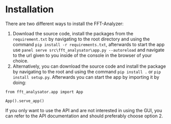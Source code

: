 # Installation

There are two different ways to install the FFT-Analyzer:

1. Download the source code, install the packages from the `requirement.txt` by navigating to the root directory and using the command `pip install -r requirements.txt`, afterwards to start the app use `panel serve src\fft_analysator\app.py --autoreload` and navigate to the url given to you inside of the console in the browser of your choice.
2. Alternatively, you can download the source code and install the package by navigating to the root and using the command `pip install .` or `pip install setup.py`. Afterwards you can start the app by importing it by doing:
```
from fft_analysator.app import App

App().serve_app()
```
If you only want to use the API and are not interested in using the GUI, you can refer to the API documentation and should preferably choose option 2.
